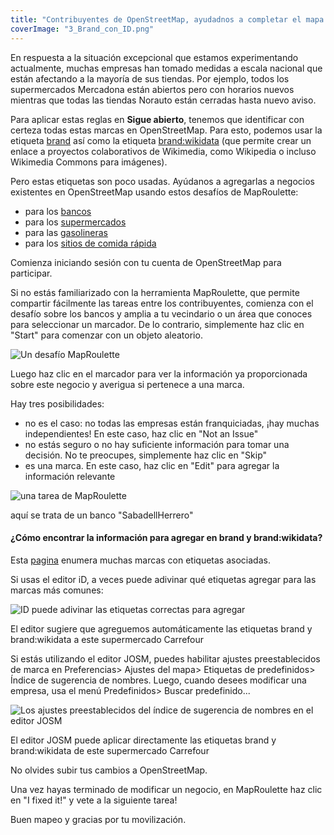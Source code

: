 ```yaml
---
title: "Contribuyentes de OpenStreetMap, ayudadnos a completar el mapa de España de tiendas franquiciadas"
coverImage: "3_Brand_con_ID.png"
---
```


En respuesta a la situación excepcional que estamos experimentando actualmente, muchas empresas han tomado medidas a escala nacional que están afectando a la mayoría de sus tiendas. Por ejemplo, todos los supermercados Mercadona están abiertos pero con horarios nuevos mientras que todas las tiendas Norauto están cerradas hasta nuevo aviso.

Para aplicar estas reglas en **Sigue abierto**, tenemos que identificar con certeza todas estas marcas en OpenStreetMap. Para esto, podemos usar la etiqueta [brand](https://wiki.openstreetmap.org/wiki/ES:Key:brand) así como la etiqueta [brand:wikidata](https://wiki.openstreetmap.org/wiki/Key:brand:wikidata) (que permite crear un enlace a proyectos colaborativos de Wikimedia, como Wikipedia o incluso Wikimedia Commons para imágenes).

Pero estas etiquetas son poco usadas. Ayúdanos a agregarlas a negocios existentes en OpenStreetMap usando estos desafíos de MapRoulette:

- para los [bancos](https://maproulette.org/browse/challenges/13124)
- para los [supermercados](https://maproulette.org/browse/challenges/13123)
- para las [gasolineras](https://maproulette.org/browse/challenges/13126)
- para los [sitios de comida rápida](https://maproulette.org/browse/challenges/13125)

Comienza iniciando sesión con tu cuenta de OpenStreetMap para participar.

Si no estás familiarizado con la herramienta MapRoulette, que permite compartir fácilmente las tareas entre los contribuyentes, comienza con el desafío sobre los bancos y amplia a tu vecindario o un área que conoces para seleccionar un marcador. De lo contrario, simplemente haz clic en "Start" para comenzar con un objeto aleatorio.

![Un desafío MapRoulette](~/assets/es/1_Maproulette.png)

Luego haz clic en el marcador para ver la información ya proporcionada sobre este negocio y averigua si pertenece a una marca.

Hay tres posibilidades:

- no es el caso: no todas las empresas están franquiciadas, ¡hay muchas independientes! En este caso, haz clic en "Not an Issue"
- no estás seguro o no hay suficiente información para tomar una decisión. No te preocupes, simplemente haz clic en "Skip"
- es una marca. En este caso, haz clic en "Edit" para agregar la información relevante

![una tarea de MapRoulette](~/assets/es/2_Maproulette.png)

aquí se trata de un banco "SabadellHerrero"

#### ¿Cómo encontrar la información para agregar en brand y brand:wikidata?

Esta [pagina](https://nsi.guide) enumera muchas marcas con etiquetas asociadas.

Si usas el editor iD, a veces puede adivinar qué etiquetas agregar para las marcas más comunes:

![ID puede adivinar las etiquetas correctas para agregar](~/assets/es/3_Brand_con_ID.png)

El editor sugiere que agreguemos automáticamente las etiquetas brand y brand:wikidata a este supermercado Carrefour

Si estás utilizando el editor JOSM, puedes habilitar ajustes preestablecidos de marca en Preferencias> Ajustes del mapa> Etiquetas de predefinidos> Índice de sugerencia de nombres. Luego, cuando desees modificar una empresa, usa el menú Predefinidos> Buscar predefinido...

![Los ajustes preestablecidos del índice de sugerencia de nombres en el editor JOSM](~/assets/es/4_Brand_con_JOSM.png)

El editor JOSM puede aplicar directamente las etiquetas brand y brand:wikidata de este supermercado Carrefour

No olvides subir tus cambios a OpenStreetMap.

Una vez hayas terminado de modificar un negocio, en MapRoulette haz clic en "I fixed it!" y vete a la siguiente tarea!

Buen mapeo y gracias por tu movilización.
